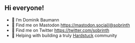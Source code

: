 ## Hi everyone!

- 🔭 I’m Dominik Baumann
- 💬 Find me on Mastodon <a rel="me" href="https://mastodon.social/@sobrinth">https://mastodon.social/@sobrinth</a>
- 💬 Find me on Twitter https://twitter.com/sobrinth
- 🌱 Helping with building a truly <a href="https://hardstuck.gg">Hardstuck</a> community
